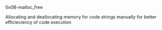 0x0B-malloc_free

Allocating and deallocating memory for code strings manually for better efficieciency of code execution
